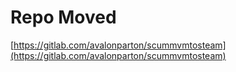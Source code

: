 # Repo Moved

[https://gitlab.com/avalonparton/scummvmtosteam](https://gitlab.com/avalonparton/scummvmtosteam)
